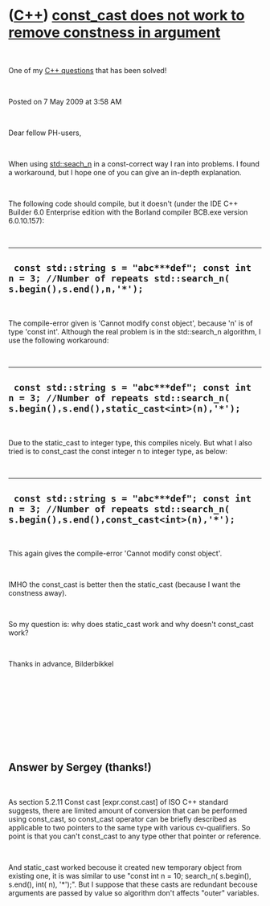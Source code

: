 
 

 

 

 

 

([C++](Cpp.md)) [const\_cast does not work to remove constness in argument](CppMyQuestions1.md)
=================================================================================================

 

One of my [C++ questions](CppMyQuestions.md) that has been solved!

 

Posted on 7 May 2009 at 3:58 AM

 

Dear fellow PH-users,

 

When using [std::seach\_n](CppSearch_n.md) in a const-correct way I ran
into problems. I found a workaround, but I hope one of you can give an
in-depth explanation.

 

The following code should compile, but it doesn't (under the IDE C++
Builder 6.0 Enterprise edition with the Borland compiler BCB.exe version
6.0.10.157):

 

  ---------------------------------------------------------------------------------------------------------------------
  ` const std::string s = "abc***def"; const int n = 3; //Number of repeats std::search_n( s.begin(),s.end(),n,'*');`
  ---------------------------------------------------------------------------------------------------------------------

 

The compile-error given is 'Cannot modify const object', because 'n' is
of type 'const int'. Although the real problem is in the std::search\_n
algorithm, I use the following workaround:

 

  ---------------------------------------------------------------------------------------------------------------------------------------
  ` const std::string s = "abc***def"; const int n = 3; //Number of repeats std::search_n( s.begin(),s.end(),static_cast<int>(n),'*');`
  ---------------------------------------------------------------------------------------------------------------------------------------

 

Due to the static\_cast to integer type, this compiles nicely. But what
I also tried is to const\_cast the const integer n to integer type, as
below:

 

  --------------------------------------------------------------------------------------------------------------------------------------
  ` const std::string s = "abc***def"; const int n = 3; //Number of repeats std::search_n( s.begin(),s.end(),const_cast<int>(n),'*');`
  --------------------------------------------------------------------------------------------------------------------------------------

 

This again gives the compile-error 'Cannot modify const object'.

 

IMHO the const\_cast is better then the static\_cast (because I want the
constness away).

 

So my question is: why does static\_cast work and why doesn't
const\_cast work?

 

Thanks in advance, Bilderbikkel

 

 

 

 

 

Answer by Sergey (thanks!)
--------------------------

 

As section 5.2.11 Const cast \[expr.const.cast\] of ISO C++ standard
suggests, there are limited amount of conversion that can be performed
using const\_cast, so const\_cast operator can be briefly described as
applicable to two pointers to the same type with various cv-qualifiers.
So point is that you can't const\_cast to any type other that pointer or
reference.

 

And static\_cast worked becouse it created new temporary object from
existing one, it is was similar to use "const int n = 10; search\_n(
s.begin(), s.end(), int( n), '\*');". But I suppose that these casts are
redundant becouse arguments are passed by value so algorithm don't
affects "outer" variables.

 

 

 

 

 

